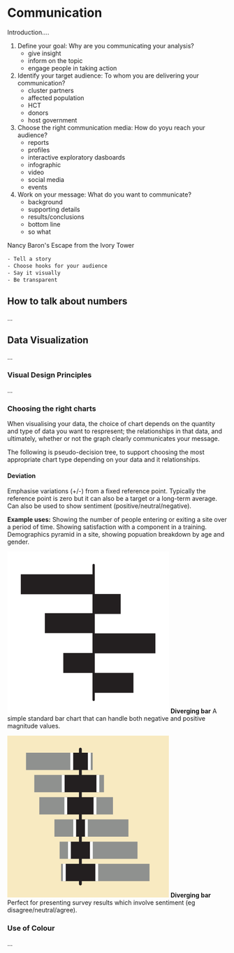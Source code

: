 # Communication
Introduction....
1. Define your goal: Why are you communicating your analysis?
    - give insight
    - inform on the topic
    - engage people in taking action
2. Identify your target audience: To whom you are delivering your communication?
    - cluster partners
    - affected population
    - HCT
    - donors
    - host government
3. Choose the right communication media: How do yoyu reach your audience?
    - reports
    - profiles
    - interactive exploratory dasboards
    - infographic
    - video
    - social media 
    - events
4. Work on your message: What do you want to communicate? 
    - background
    - supporting details
    - results/conclusions
    - bottom line
    - so what

Nancy Baron's Escape from the Ivory Tower
```{tip}
- Tell a story
- Choose hooks for your audience
- Say it visually
- Be transparent
```


## How to talk about numbers
...
## Data Visualization
...
### Visual Design Principles
...
### Choosing the right charts
When visualising your data, the choice of chart depends on the quantity and type of data you want to respresent; the relationships in that data, and ultimately, whether or not the graph clearly communicates your message.

The following is pseudo-decision tree, to support choosing the most appropriate chart type depending on your data and it relationships.

#### Deviation
Emphasise variations (+/-) from a fixed reference point. Typically the reference point is zero but it can also be a target or a long-term average. Can also be used to show sentiment (positive/neutral/negative).

**Example uses:** Showing the number of people entering or exiting a site over a period of time. Showing satisfaction with a component in a training. Demographics pyramid in a site, showing popuation breakdown by age and gender.

![Diverging bar](/part1/images/deviation1.png) **Diverging bar** A simple standard bar chart that can handle both negative and positive magnitude values.

![Diverging stacked bar](/part1/images/deviation2.png) **Diverging bar** Perfect for presenting survey results which involve sentiment (eg disagree/neutral/agree).

### Use of Colour
...


